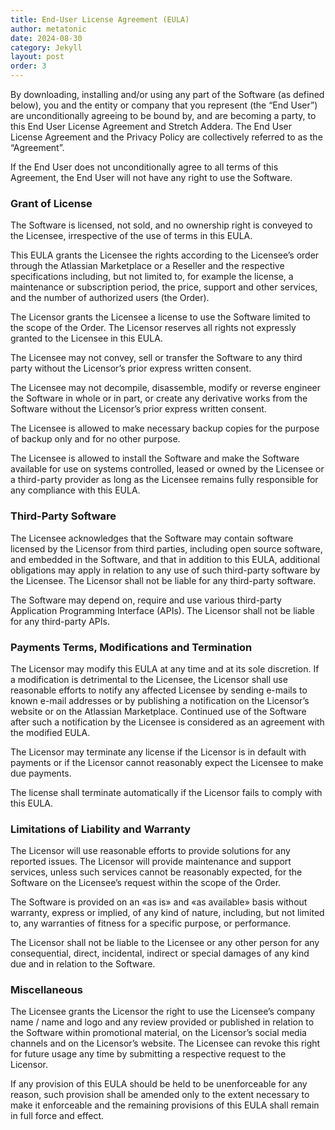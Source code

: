 ```yaml
---
title: End-User License Agreement (EULA)
author: metatonic
date: 2024-08-30
category: Jekyll
layout: post
order: 3
---
```


By downloading, installing and/or using any part of the Software (as defined below), you and the entity or company that you represent (the “End User”) are unconditionally agreeing to be bound by, and are becoming a party, to this End User License Agreement and Stretch Addera. The End User License Agreement and the Privacy Policy are collectively referred to as the “Agreement”.

If the End User does not unconditionally agree to all terms of this Agreement, the End User will not have any right to use the Software.

### Grant of License

The Software is licensed, not sold, and no ownership right is conveyed to the Licensee, irrespective of the use of terms in this EULA.

This EULA grants the Licensee the rights according to the Licensee’s order through the Atlassian Marketplace or a Reseller and the respective specifications including, but not limited to, for example the license, a maintenance or subscription period, the price, support and other services, and the number of authorized users (the Order).

The Licensor grants the Licensee a license to use the Software limited to the scope of the Order. The Licensor reserves all rights not expressly granted to the Licensee in this EULA.

The Licensee may not convey, sell or transfer the Software to any third party without the Licensor’s prior express written consent.

The Licensee may not decompile, disassemble, modify or reverse engineer the Software in whole or in part, or create any derivative works from the Software without the Licensor’s prior express written consent.

The Licensee is allowed to make necessary backup copies for the purpose of backup only and for no other purpose.

The Licensee is allowed to install the Software and make the Software available for use on systems controlled, leased or owned by the Licensee or a third-party provider as long as the Licensee remains fully responsible for any compliance with this EULA.

### Third-Party Software

The Licensee acknowledges that the Software may contain software licensed by the Licensor from third parties, including open source software, and embedded in the Software, and that in addition to this EULA, additional obligations may apply in relation to any use of such third-party software by the Licensee. The Licensor shall not be liable for any third-party software.

The Software may depend on, require and use various third-party Application Programming Interface (APIs). The Licensor shall not be liable for any third-party APIs.

### Payments Terms, Modifications and Termination

The Licensor may modify this EULA at any time and at its sole discretion. If a modification is detrimental to the Licensee, the Licensor shall use reasonable efforts to notify any affected Licensee by sending e-mails to known e-mail addresses or by publishing a notification on the Licensor’s website or on the Atlassian Marketplace. Continued use of the Software after such a notification by the Licensee is considered as an agreement with the modified EULA.

The Licensor may terminate any license if the Licensor is in default with payments or if the Licensor cannot reasonably expect the Licensee to make due payments.

The license shall terminate automatically if the Licensor fails to comply with this EULA.

### Limitations of Liability and Warranty

The Licensor will use reasonable efforts to provide solutions for any reported issues. The Licensor will provide maintenance and support services, unless such services cannot be reasonably expected, for the Software on the Licensee’s request within the scope of the Order.

The Software is provided on an «as is» and «as available» basis without warranty, express or implied, of any kind of nature, including, but not limited to, any warranties of fitness for a specific purpose, or performance.

The Licensor shall not be liable to the Licensee or any other person for any consequential, direct, incidental, indirect or special damages of any kind due and in relation to the Software.

### Miscellaneous

The Licensee grants the Licensor the right to use the Licensee’s company name / name and logo and any review provided or published in relation to the Software within promotional material, on the Licensor’s social media channels and on the Licensor’s website. The Licensee can revoke this right for future usage any time by submitting a respective request to the Licensor.

If any provision of this EULA should be held to be unenforceable for any reason, such provision shall be amended only to the extent necessary to make it enforceable and the remaining provisions of this EULA shall remain in full force and effect.
